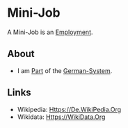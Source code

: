 # Mini-Job

A Mini-Job is an [Employment](270000031.md).

## About

- I am [Part](60084.md) of the [German-System](8000998.md).

## Links

- Wikipedia: [Https://De.WikiPedia.Org](https://de.wikipedia.org/wiki/Geringf%C3%BCgige_Besch%C3%A4ftigung)
- Wikidata: [Https://WikiData.Org](https://wikidata.org/wiki/Q1297203)
